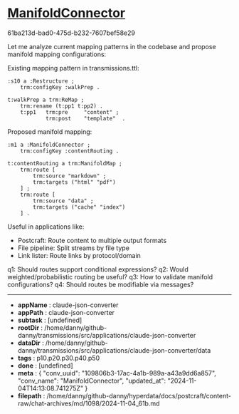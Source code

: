 # [ManifoldConnector](https://claude.ai/chat/109806b3-17ac-4a1b-989a-a43a9dd6a857)

61ba213d-bad0-475d-b232-7607bef58e29

 Let me analyze current mapping patterns in the codebase and propose manifold mapping configurations:

Existing mapping pattern in transmissions.ttl:
```turtle
:s10 a :Restructure ;
    trm:configKey :walkPrep .

t:walkPrep a trm:ReMap ;
    trm:rename (t:pp1 t:pp2) . 
    t:pp1   trm:pre     "content" ;
            trm:post    "template"  .
```

Proposed manifold mapping:
```turtle
:m1 a :ManifoldConnector ;
    trm:configKey :contentRouting .

t:contentRouting a trm:ManifoldMap ;
    trm:route [
        trm:source "markdown" ;
        trm:targets ("html" "pdf")
    ] ;
    trm:route [
        trm:source "data" ; 
        trm:targets ("cache" "index")
    ] .
```

Useful in applications like:
- Postcraft: Route content to multiple output formats
- File pipeline: Split streams by file type 
- Link lister: Route links by protocol/domain

q1: Should routes support conditional expressions?
q2: Would weighted/probabilistic routing be useful?
q3: How to validate manifold configurations?
q4: Should routes be modifiable via messages?

---

* **appName** : claude-json-converter
* **appPath** : claude-json-converter
* **subtask** : [undefined]
* **rootDir** : /home/danny/github-danny/transmissions/src/applications/claude-json-converter
* **dataDir** : /home/danny/github-danny/transmissions/src/applications/claude-json-converter/data
* **tags** : p10.p20.p30.p40.p50
* **done** : [undefined]
* **meta** : {
  "conv_uuid": "109806b3-17ac-4a1b-989a-a43a9dd6a857",
  "conv_name": "ManifoldConnector",
  "updated_at": "2024-11-04T14:13:08.741275Z"
}
* **filepath** : /home/danny/github-danny/hyperdata/docs/postcraft/content-raw/chat-archives/md/1098/2024-11-04_61b.md
